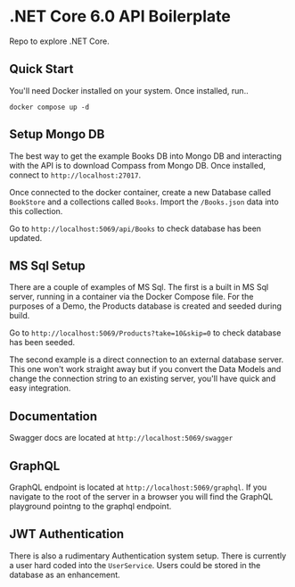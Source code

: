 # .NET Core 6.0 API Boilerplate
Repo to explore .NET Core.

## Quick Start

You'll need Docker installed on your system. Once installed, run..

```
docker compose up -d
```

## Setup Mongo DB

The best way to get the example Books DB into Mongo DB and interacting with the API is to download Compass from Mongo DB. Once installed, connect to `http://localhost:27017`.

Once connected to the docker container, create a new Database called `BookStore` and a collections called `Books`. Import the `/Books.json` data into this collection.

Go to `http://localhost:5069/api/Books` to check database has been updated.

## MS Sql Setup

There are a couple of examples of MS Sql. The first is a built in MS Sql server, running in a container via the Docker Compose file. For the purposes of a Demo, the Products database is created and seeded during build.

Go to `http://localhost:5069/Products?take=10&skip=0` to check database has been seeded.

The second example is a direct connection to an external database server. This one won't work straight away but if you convert the Data Models and change the connection string to an existing server, you'll have quick and easy integration.

## Documentation

Swagger docs are located at `http://localhost:5069/swagger`

## GraphQL

GraphQL endpoint is located at `http://localhost:5069/graphql`. If you navigate to the root of the server in a browser you will find the GraphQL playground pointng to the graphql endpoint.


## JWT Authentication

There is also a rudimentary Authentication system setup. There is currently a user hard coded into the `UserService`. Users could be stored in the database as an enhancement.